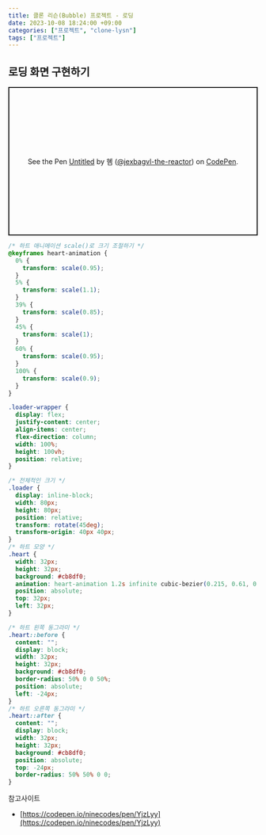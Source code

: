 ```yaml
---
title: 클론 리슨(Bubble) 프로젝트 - 로딩
date: 2023-10-08 18:24:00 +09:00
categories: ["프로젝트", "clone-lysn"]
tags: ["프로젝트"]
---
```


## 로딩 화면 구현하기

<p class="codepen" data-height="300" data-default-tab="css,result" data-slug-hash="vYbYBoM" data-user="jexbagvl-the-reactor" style="height: 300px; box-sizing: border-box; display: flex; align-items: center; justify-content: center; border: 2px solid; margin: 1em 0; padding: 1em;">
  <span>See the Pen <a href="https://codepen.io/jexbagvl-the-reactor/pen/vYbYBoM">
  Untitled</a> by 혬 (<a href="https://codepen.io/jexbagvl-the-reactor">@jexbagvl-the-reactor</a>)
  on <a href="https://codepen.io">CodePen</a>.</span>
</p>
<script async src="https://cpwebassets.codepen.io/assets/embed/ei.js"></script>

```css
/* 하트 애니메이션 scale()로 크기 조절하기 */
@keyframes heart-animation {
  0% {
    transform: scale(0.95);
  }
  5% {
    transform: scale(1.1);
  }
  39% {
    transform: scale(0.85);
  }
  45% {
    transform: scale(1);
  }
  60% {
    transform: scale(0.95);
  }
  100% {
    transform: scale(0.9);
  }
}

.loader-wrapper {
  display: flex;
  justify-content: center;
  align-items: center;
  flex-direction: column;
  width: 100%;
  height: 100vh;
  position: relative;
}

/* 전체적인 크기 */
.loader {
  display: inline-block;
  width: 80px;
  height: 80px;
  position: relative;
  transform: rotate(45deg);
  transform-origin: 40px 40px;
}
/* 하트 모양 */
.heart {
  width: 32px;
  height: 32px;
  background: #cb8df0;
  animation: heart-animation 1.2s infinite cubic-bezier(0.215, 0.61, 0.355, 1);
  position: absolute;
  top: 32px;
  left: 32px;
}

/* 하트 왼쪽 동그라미 */
.heart::before {
  content: "";
  display: block;
  width: 32px;
  height: 32px;
  background: #cb8df0;
  border-radius: 50% 0 0 50%;
  position: absolute;
  left: -24px;
}
/* 하트 오른쪽 동그라미 */
.heart::after {
  content: "";
  display: block;
  width: 32px;
  height: 32px;
  background: #cb8df0;
  position: absolute;
  top: -24px;
  border-radius: 50% 50% 0 0;
}
```

참고사이트

- [https://codepen.io/ninecodes/pen/YjzLyy](https://codepen.io/ninecodes/pen/YjzLyy)
